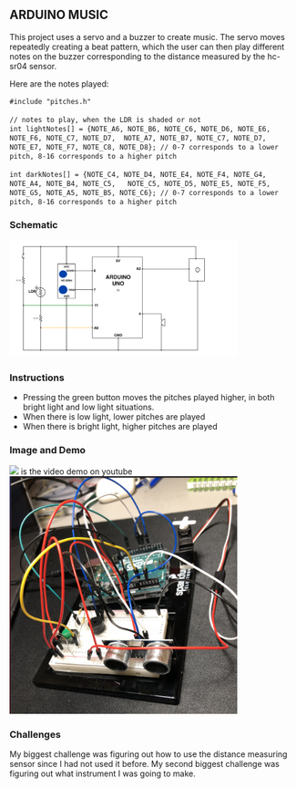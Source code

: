 ## ARDUINO MUSIC
This project uses a servo and a buzzer to create music. The servo moves repeatedly creating a beat pattern, which the user can then play different notes on the buzzer corresponding to the distance measured by the hc-sr04 sensor.

Here are the notes played: 
```
#include "pitches.h"

// notes to play, when the LDR is shaded or not
int lightNotes[] = {NOTE_A6, NOTE_B6, NOTE_C6, NOTE_D6, NOTE_E6, NOTE_F6, NOTE_C7, NOTE_D7,  NOTE_A7, NOTE_B7, NOTE_C7, NOTE_D7, NOTE_E7, NOTE_F7, NOTE_C8, NOTE_D8}; // 0-7 corresponds to a lower pitch, 8-16 corresponds to a higher pitch

int darkNotes[] = {NOTE_C4, NOTE_D4, NOTE_E4, NOTE_F4, NOTE_G4, NOTE_A4, NOTE_B4, NOTE_C5,   NOTE_C5, NOTE_D5, NOTE_E5, NOTE_F5, NOTE_G5, NOTE_A5, NOTE_B5, NOTE_C6}; // 0-7 corresponds to a lower pitch, 8-16 corresponds to a higher pitch

```

### Schematic
<img src="circuit.png" width="400">


### Instructions
- Pressing the green button moves the pitches played higher, in both bright light and low light situations.
- When there is low light, lower pitches are played
- When there is bright light, higher pitches are played


### Image and Demo
![](Here) is the video demo on youtube
<img src="demoImage.png" width="400">


### Challenges
My biggest challenge was figuring out how to use the distance measuring sensor since I had not used it before. My second biggest challenge was figuring out what instrument I was going to make.

